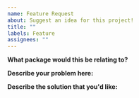 ```yaml
---
name: Feature Request
about: Suggest an idea for this project!
title: ""
labels: Feature
assignees: ""
---
```


**What package would this be relating to?**

**Describe your problem here:**

**Describe the solution that you'd like:**
